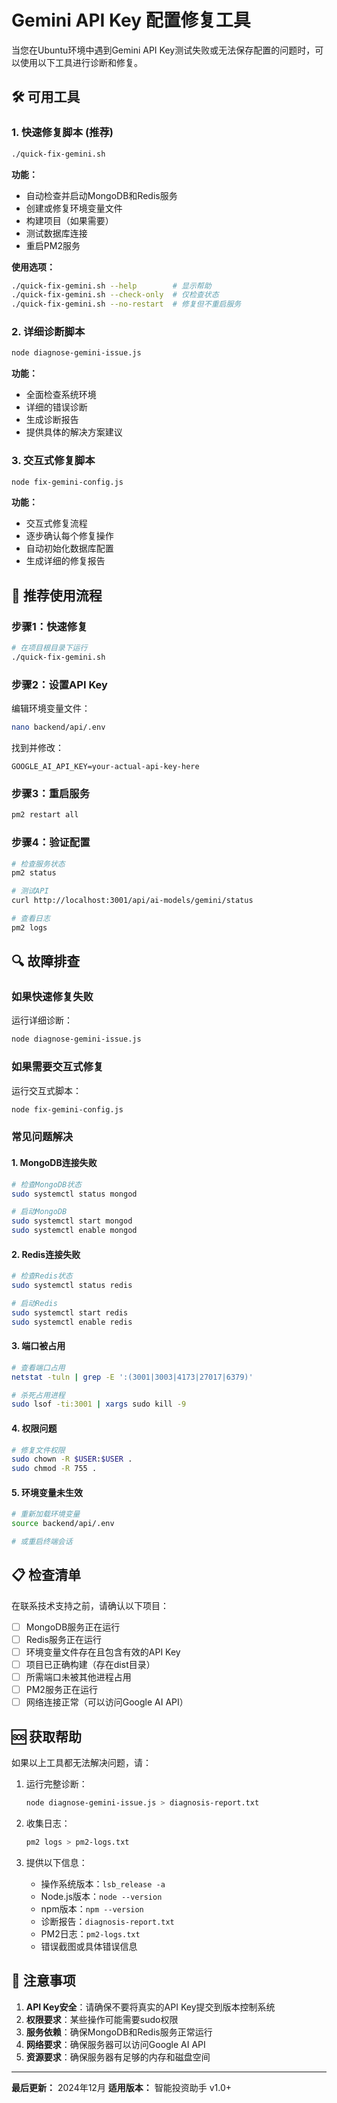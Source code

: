 # Gemini API Key 配置修复工具

当您在Ubuntu环境中遇到Gemini API Key测试失败或无法保存配置的问题时，可以使用以下工具进行诊断和修复。

## 🛠️ 可用工具

### 1. 快速修复脚本 (推荐)
```bash
./quick-fix-gemini.sh
```

**功能：**
- 自动检查并启动MongoDB和Redis服务
- 创建或修复环境变量文件
- 构建项目（如果需要）
- 测试数据库连接
- 重启PM2服务

**使用选项：**
```bash
./quick-fix-gemini.sh --help        # 显示帮助
./quick-fix-gemini.sh --check-only  # 仅检查状态
./quick-fix-gemini.sh --no-restart  # 修复但不重启服务
```

### 2. 详细诊断脚本
```bash
node diagnose-gemini-issue.js
```

**功能：**
- 全面检查系统环境
- 详细的错误诊断
- 生成诊断报告
- 提供具体的解决方案建议

### 3. 交互式修复脚本
```bash
node fix-gemini-config.js
```

**功能：**
- 交互式修复流程
- 逐步确认每个修复操作
- 自动初始化数据库配置
- 生成详细的修复报告

## 🚀 推荐使用流程

### 步骤1：快速修复
```bash
# 在项目根目录下运行
./quick-fix-gemini.sh
```

### 步骤2：设置API Key
编辑环境变量文件：
```bash
nano backend/api/.env
```

找到并修改：
```env
GOOGLE_AI_API_KEY=your-actual-api-key-here
```

### 步骤3：重启服务
```bash
pm2 restart all
```

### 步骤4：验证配置
```bash
# 检查服务状态
pm2 status

# 测试API
curl http://localhost:3001/api/ai-models/gemini/status

# 查看日志
pm2 logs
```

## 🔍 故障排查

### 如果快速修复失败
运行详细诊断：
```bash
node diagnose-gemini-issue.js
```

### 如果需要交互式修复
运行交互式脚本：
```bash
node fix-gemini-config.js
```

### 常见问题解决

#### 1. MongoDB连接失败
```bash
# 检查MongoDB状态
sudo systemctl status mongod

# 启动MongoDB
sudo systemctl start mongod
sudo systemctl enable mongod
```

#### 2. Redis连接失败
```bash
# 检查Redis状态
sudo systemctl status redis

# 启动Redis
sudo systemctl start redis
sudo systemctl enable redis
```

#### 3. 端口被占用
```bash
# 查看端口占用
netstat -tuln | grep -E ':(3001|3003|4173|27017|6379)'

# 杀死占用进程
sudo lsof -ti:3001 | xargs sudo kill -9
```

#### 4. 权限问题
```bash
# 修复文件权限
sudo chown -R $USER:$USER .
sudo chmod -R 755 .
```

#### 5. 环境变量未生效
```bash
# 重新加载环境变量
source backend/api/.env

# 或重启终端会话
```

## 📋 检查清单

在联系技术支持之前，请确认以下项目：

- [ ] MongoDB服务正在运行
- [ ] Redis服务正在运行
- [ ] 环境变量文件存在且包含有效的API Key
- [ ] 项目已正确构建（存在dist目录）
- [ ] 所需端口未被其他进程占用
- [ ] PM2服务正在运行
- [ ] 网络连接正常（可以访问Google AI API）

## 🆘 获取帮助

如果以上工具都无法解决问题，请：

1. 运行完整诊断：
   ```bash
   node diagnose-gemini-issue.js > diagnosis-report.txt
   ```

2. 收集日志：
   ```bash
   pm2 logs > pm2-logs.txt
   ```

3. 提供以下信息：
   - 操作系统版本：`lsb_release -a`
   - Node.js版本：`node --version`
   - npm版本：`npm --version`
   - 诊断报告：`diagnosis-report.txt`
   - PM2日志：`pm2-logs.txt`
   - 错误截图或具体错误信息

## 📝 注意事项

1. **API Key安全**：请确保不要将真实的API Key提交到版本控制系统
2. **权限要求**：某些操作可能需要sudo权限
3. **服务依赖**：确保MongoDB和Redis服务正常运行
4. **网络要求**：确保服务器可以访问Google AI API
5. **资源要求**：确保服务器有足够的内存和磁盘空间

---

**最后更新：** 2024年12月
**适用版本：** 智能投资助手 v1.0+